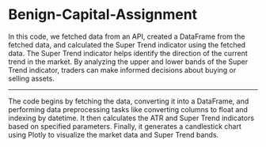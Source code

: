 # Benign-Capital-Assignment

In this code, we fetched data from an API, created a DataFrame from the fetched data, and calculated the Super Trend indicator using the fetched data. The Super Trend indicator helps identify the direction of the current trend in the market. By analyzing the upper and lower bands of the Super Trend indicator, traders can make informed decisions about buying or selling assets.

---

The code begins by fetching the data, converting it into a DataFrame, and performing data preprocessing tasks like converting columns to float and indexing by datetime. It then calculates the ATR and Super Trend indicators based on specified parameters. Finally, it generates a candlestick chart using Plotly to visualize the market data and Super Trend bands.

